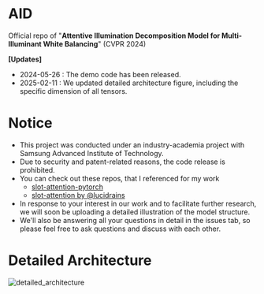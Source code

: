 # AID
Official repo of "**Attentive Illumination Decomposition Model for Multi-Illuminant White Balancing**" (CVPR 2024)


**[Updates]**
- 2024-05-26 : The demo code has been released.
- 2025-02-11 : We updated detailed architecture figure, including the specific dimension of all tensors.


# Notice
- This project was conducted under an industry-academia project with Samsung Advanced Institute of Technology.
- Due to security and patent-related reasons, the code release is prohibited.
- You can check out these repos, that I referenced for my work
    - [slot-attention-pytorch](https://github.com/evelinehong/slot-attention-pytorch)
    - [slot-attention by @lucidrains](https://github.com/lucidrains/slot-attention)
- In response to your interest in our work and to facilitate further research, we will soon be uploading a detailed illustration of the model structure.
- We'll also be answering all your questions in detail in the issues tab, so please feel free to ask questions and discuss with each other.


# Detailed Architecture
![detailed_architecture](https://github.com/user-attachments/assets/fc0c8c13-4a98-4a80-9732-2da1d8b6b657)
